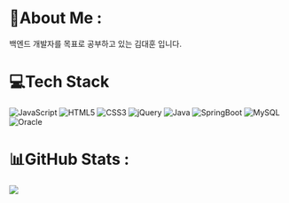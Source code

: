  # 💫About Me :
백엔드 개발자를 목표로 공부하고 있는 김대훈 입니다.

# 💻Tech Stack
![JavaScript](https://img.shields.io/badge/javascript-%23323330.svg?style=flat&logo=javascript&logoColor=%23F7DF1E) 
![HTML5](https://img.shields.io/badge/html5-%23E34F26.svg?style=flat&logo=html5&logoColor=white) 
![CSS3](https://img.shields.io/badge/CSS3-1572B6.svg?style=flat&logo=CSS3&logoColor=white)
![jQuery](https://img.shields.io/badge/jQuery-0769AD.svg?style=flat&logo=jQuery&logoColor=white)
![Java](https://img.shields.io/badge/java-%23ED8B00.svg?style=flat&logo=ava&logoColor=white) 
![SpringBoot](https://img.shields.io/badge/SpringBoot-%236DB33F.svg?style=flat&logo=springboot&logoColor=white) 
![MySQL](https://img.shields.io/badge/mysql-%2300f.svg?style=flat&logo=mysql&logoColor=white) 
![Oracle](https://img.shields.io/badge/Oracle-F80000.svg?style=flat&logo=Oracle&logoColor=white) 


# 📊GitHub Stats :


![](https://github-readme-stats.vercel.app/api?username=da2hn&theme=react&hide_border=true&include_all_commits=true&count_private=false) &nbsp;  &nbsp;  &nbsp;  &nbsp; 




 
